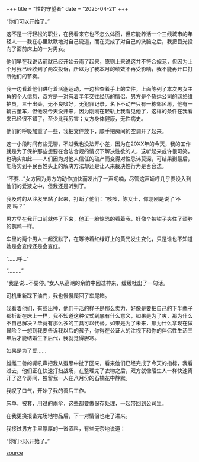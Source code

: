 +++
title = "性的守望者"
date = "2025-04-21"
+++

“你们可以开始了。”

这不是一行轻松的职业，在我看来它也不怎么体面，但它能养活一个三线城市的年轻人——我在心里默默地对自己说道，而在完成了对自己的洗脑之后，我把目光投向了面前床上的一对男女。

他们早在我说话前就已经开始云雨了起来，原则上来说这并不符合规范，但因为上个月我已经收到了两次投诉，所以为了我本月的绩效不再受影响，我不能再开口打断他们的节奏。

我一边看着他们进行着活塞运动，一边检查着手上的文件，上面陈列了本次男女主角的个人信息，双方是一对有着半年交往经历的情侣，男方是个货运公司的网络维护员，三十出头，无不良嗜好，无犯罪记录，名下不动产只有一栋郊区房，他有一辆古董车，但他没今天没开来，因为刚刚在轻轨上我看见他了，这样的条件在我看来已经很不错了，至少比我厉害；女方身体健康，无性病史。

他们的呼吸加重了一些，我把文件放下，顺手把房间的空调开了起来。

这一小段时间有些无聊，不过我也没法开小差，因为在20XX年的今天，我的工作就是为了保护那些想要在合法合规的情况下解决性欲的人，这听起来或许很可笑，也确实如此——人们因为对他人信任的破产而变得对性忌讳莫深，可结果到最后，能落实到平民百姓头上的解决方法却还是让人来裁决性行为是否合法。

“不要...”女方因为男方的动作加快而发出了一声呢喃，尽管这声娇呼几乎要没入到他们的爱液之中，但我还是听到了。

我及时的从沙发里站了起来，打断了他们：“咳咳，陈女士，你刚刚是说了‘不要’吗？”

男方早在我开口前就停了下来，他正一脸惊恐的看着我，好像个被钳子夹住了颈脖的鹌鹑一样。

车里的两个男人一起沉默了，在等待着红绿灯上的黄光发生变化，只是谁也不知道她是会变绿还是会变红。

“......呼...”

“.........”

“我是说...不要停。”女人从高潮的余韵中回过神来，缓缓吐出了一句话。

司机重新踩下油门，我也慢慢爬回了车尾箱。

我看着他们，有些出神，他们干活的样子是那么卖力，好像是要把自己的下半辈子都折断在床上一样，我不知道这种仪式到底有什么意义，如果是为了爽，那为什么不自己解决？毕竟有那么多的工具可以代替。如果是为了未来，那为什么拿现在做冒险？一想到我要告诉我以后的孩子，你得在公证人的注视下和你的伴侣性生活三年后才能结婚生下后代，我就觉得胆寒。

如果是为了爱......

雄雌二兽的嘶吼声把我从遐思中扯了回来，看来他们已经完成了今天的指标，我看过去，他们正在快速打扫战场，在整理完了衣物之后，双方就像陌生人一样快速离开了这个房间，独留我一人在八月份的石楠花中静默。

我叹了口气，开始了我的善后工作。

床单，被套，用过的雨伞，这些都要做保存处理，一起带回到公司里。

在我更换报备完场地物品后，下一对情侣也走了进来。

我接过男方手里厚厚的一沓资料，有些无奈地说道：

“你们可以开始了。”

[source](https://nga.178.com/read.php?&tid=43861875)
